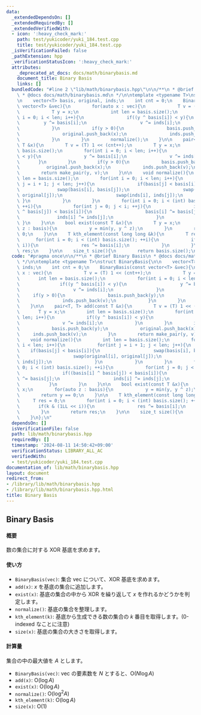 ```yaml
---
data:
  _extendedDependsOn: []
  _extendedRequiredBy: []
  _extendedVerifiedWith:
  - icon: ':heavy_check_mark:'
    path: test/yukicoder/yuki_184.test.cpp
    title: test/yukicoder/yuki_184.test.cpp
  _isVerificationFailed: false
  _pathExtension: hpp
  _verificationStatusIcon: ':heavy_check_mark:'
  attributes:
    _deprecated_at_docs: docs/math/binarybasis.md
    document_title: Binary Basis
    links: []
  bundledCode: "#line 2 \"lib/math/binarybasis.hpp\"\n\n/**\n * @brief Binary Basis\n\
    \ * @docs docs/math/binarybasis.md\n */\n\ntemplate <typename T>\nstruct BinaryBasis{\n\
    \n    vector<T> basis, original, inds;\n    int cnt = 0;\n    BinaryBasis(const\
    \ vector<T> &vec){\n        for(auto x : vec){\n            T v = (T) 1 << (cnt++);\n\
    \            T y = x;\n            int len = basis.size();\n            for(int\
    \ i = 0; i < len; i++){\n                if((y ^ basis[i]) < y){\n           \
    \         y ^= basis[i];\n                    v ^= inds[i];\n                }\n\
    \            }\n            if(y > 0){\n                basis.push_back(y);\n\
    \                original.push_back(x);\n                inds.push_back(v);\n\
    \            }\n        }\n        normalize();\n    }\n\n    pair<T, T> add(const\
    \ T &x){\n        T v = (T) 1 << (cnt++);\n        T y = x;\n        int len =\
    \ basis.size();\n        for(int i = 0; i < len; i++){\n            if((y ^ basis[i])\
    \ < y){\n                y ^= basis[i];\n                v ^= inds[i];\n     \
    \       }\n        }\n        if(y > 0){\n            basis.push_back(y);\n  \
    \          original.push_back(x);\n            inds.push_back(v);\n        }\n\
    \        return make_pair(y, v);\n    }\n\n    void normalize(){\n        int\
    \ len = basis.size();\n        for(int i = 0; i < len; i++){\n            for(int\
    \ j = i + 1; j < len; j++){\n                if(basis[j] < basis[i]){\n      \
    \              swap(basis[i], basis[j]);\n                    swap(original[i],\
    \ original[j]);\n                    swap(inds[i], inds[j]);\n               \
    \ }\n            }\n        }\n        for(int i = 0; i < (int) basis.size();\
    \ ++i){\n            for(int j = 0; j < i; ++j){\n                if((basis[i]\
    \ ^ basis[j]) < basis[i]){\n                    basis[i] ^= basis[j];\n      \
    \              inds[i] ^= inds[j];\n                }\n            }\n       \
    \ }\n    }\n\n    bool exist(const T &x){\n        T y = x;\n        for(auto\
    \ z : basis){\n            y = min(y, y ^ z);\n        }\n        return y ==\
    \ 0;\n    }\n\n    T kth_element(const long long &k){\n        T res = 0;\n  \
    \      for(int i = 0; i < (int) basis.size(); ++i){\n            if(k & (1LL <<\
    \ i)){\n                res ^= basis[i];\n            }\n        }\n        return\
    \ res;\n    }\n\n    size_t size(){\n        return basis.size();\n    }\n};\n"
  code: "#pragma once\n\n/**\n * @brief Binary Basis\n * @docs docs/math/binarybasis.md\n\
    \ */\n\ntemplate <typename T>\nstruct BinaryBasis{\n\n    vector<T> basis, original,\
    \ inds;\n    int cnt = 0;\n    BinaryBasis(const vector<T> &vec){\n        for(auto\
    \ x : vec){\n            T v = (T) 1 << (cnt++);\n            T y = x;\n     \
    \       int len = basis.size();\n            for(int i = 0; i < len; i++){\n \
    \               if((y ^ basis[i]) < y){\n                    y ^= basis[i];\n\
    \                    v ^= inds[i];\n                }\n            }\n       \
    \     if(y > 0){\n                basis.push_back(y);\n                original.push_back(x);\n\
    \                inds.push_back(v);\n            }\n        }\n        normalize();\n\
    \    }\n\n    pair<T, T> add(const T &x){\n        T v = (T) 1 << (cnt++);\n \
    \       T y = x;\n        int len = basis.size();\n        for(int i = 0; i <\
    \ len; i++){\n            if((y ^ basis[i]) < y){\n                y ^= basis[i];\n\
    \                v ^= inds[i];\n            }\n        }\n        if(y > 0){\n\
    \            basis.push_back(y);\n            original.push_back(x);\n       \
    \     inds.push_back(v);\n        }\n        return make_pair(y, v);\n    }\n\n\
    \    void normalize(){\n        int len = basis.size();\n        for(int i = 0;\
    \ i < len; i++){\n            for(int j = i + 1; j < len; j++){\n            \
    \    if(basis[j] < basis[i]){\n                    swap(basis[i], basis[j]);\n\
    \                    swap(original[i], original[j]);\n                    swap(inds[i],\
    \ inds[j]);\n                }\n            }\n        }\n        for(int i =\
    \ 0; i < (int) basis.size(); ++i){\n            for(int j = 0; j < i; ++j){\n\
    \                if((basis[i] ^ basis[j]) < basis[i]){\n                    basis[i]\
    \ ^= basis[j];\n                    inds[i] ^= inds[j];\n                }\n \
    \           }\n        }\n    }\n\n    bool exist(const T &x){\n        T y =\
    \ x;\n        for(auto z : basis){\n            y = min(y, y ^ z);\n        }\n\
    \        return y == 0;\n    }\n\n    T kth_element(const long long &k){\n   \
    \     T res = 0;\n        for(int i = 0; i < (int) basis.size(); ++i){\n     \
    \       if(k & (1LL << i)){\n                res ^= basis[i];\n            }\n\
    \        }\n        return res;\n    }\n\n    size_t size(){\n        return basis.size();\n\
    \    }\n};\n"
  dependsOn: []
  isVerificationFile: false
  path: lib/math/binarybasis.hpp
  requiredBy: []
  timestamp: '2024-08-11 14:50:42+09:00'
  verificationStatus: LIBRARY_ALL_AC
  verifiedWith:
  - test/yukicoder/yuki_184.test.cpp
documentation_of: lib/math/binarybasis.hpp
layout: document
redirect_from:
- /library/lib/math/binarybasis.hpp
- /library/lib/math/binarybasis.hpp.html
title: Binary Basis
---
```

## Binary Basis

#### 概要

数の集合に対する XOR 基底を求めます。

#### 使い方

- `BinaryBasis(vec)`: 集合 vec について、XOR 基底を求めます。
- `add(x)`: $x$ を基底の集合に追加します。
- `exist(x)`: 基底の集合の中から XOR を繰り返して $x$ を作れるかどうかを判定します。
- `normalize()`: 基底の集合を整理します。
- `kth_element(k)`: 基底から生成できる数の集合の $k$ 番目を取得します。(0-indexed なことに注意)
- `size(x)`: 基底の集合の大きさを取得します。

#### 計算量

集合の中の最大値を $A$ とします。

- `BinaryBasis(vec)`: vec の要素数を $N$ とすると、$\mathrm{O}(N \log A)$
- `add(x)`: $\mathrm{O}(\log A)$
- `exist(x)`: $\mathrm{O}(\log A)$
- `normalize()`: $\mathrm{O}(\log^2 A)$
- `kth_element(k)`: $\mathrm{O}(\log A)$
- `size(x)`: $\mathrm{O}(1)$